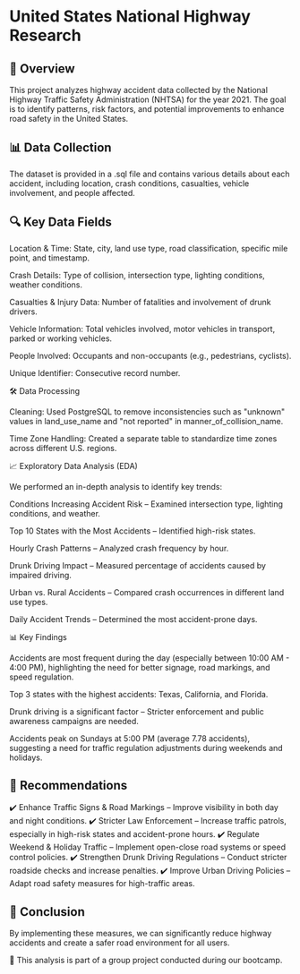 # United States National Highway Research

## 📌 Overview

This project analyzes highway accident data collected by the National Highway Traffic Safety Administration (NHTSA) for the year 2021. The goal is to identify patterns, risk factors, and potential improvements to enhance road safety in the United States.

## 📊 Data Collection

The dataset is provided in a .sql file and contains various details about each accident, including location, crash conditions, casualties, vehicle involvement, and people affected.

## 🔍 Key Data Fields

Location & Time: State, city, land use type, road classification, specific mile point, and timestamp.

Crash Details: Type of collision, intersection type, lighting conditions, weather conditions.

Casualties & Injury Data: Number of fatalities and involvement of drunk drivers.

Vehicle Information: Total vehicles involved, motor vehicles in transport, parked or working vehicles.

People Involved: Occupants and non-occupants (e.g., pedestrians, cyclists).

Unique Identifier: Consecutive record number.

🛠️ Data Processing

Cleaning: Used PostgreSQL to remove inconsistencies such as "unknown" values in land_use_name and "not reported" in manner_of_collision_name.

Time Zone Handling: Created a separate table to standardize time zones across different U.S. regions.

📈 Exploratory Data Analysis (EDA)

We performed an in-depth analysis to identify key trends:

Conditions Increasing Accident Risk – Examined intersection type, lighting conditions, and weather.

Top 10 States with the Most Accidents – Identified high-risk states.

Hourly Crash Patterns – Analyzed crash frequency by hour.

Drunk Driving Impact – Measured percentage of accidents caused by impaired driving.

Urban vs. Rural Accidents – Compared crash occurrences in different land use types.

Daily Accident Trends – Determined the most accident-prone days.

📊 Key Findings

Accidents are most frequent during the day (especially between 10:00 AM - 4:00 PM), highlighting the need for better signage, road markings, and speed regulation.

Top 3 states with the highest accidents: Texas, California, and Florida.

Drunk driving is a significant factor – Stricter enforcement and public awareness campaigns are needed.

Accidents peak on Sundays at 5:00 PM (average 7.78 accidents), suggesting a need for traffic regulation adjustments during weekends and holidays.

## 🚦 Recommendations

✔️ Enhance Traffic Signs & Road Markings – Improve visibility in both day and night conditions.
✔️ Stricter Law Enforcement – Increase traffic patrols, especially in high-risk states and accident-prone hours.
✔️ Regulate Weekend & Holiday Traffic – Implement open-close road systems or speed control policies.
✔️ Strengthen Drunk Driving Regulations – Conduct stricter roadside checks and increase penalties.
✔️ Improve Urban Driving Policies – Adapt road safety measures for high-traffic areas.

## 📌 Conclusion

By implementing these measures, we can significantly reduce highway accidents and create a safer road environment for all users.

📍 This analysis is part of a group project conducted during our bootcamp.
